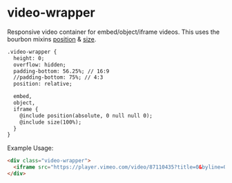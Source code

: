 # video-wrapper
Responsive video container for embed/object/iframe videos. This uses the bourbon mixins <a href="http://bourbon.io/docs/#position" target="_blank">position</a> & <a href="http://bourbon.io/docs/#size" target="_blank">size</a>.

```html
.video-wrapper {
  height: 0;
  overflow: hidden;
  padding-bottom: 56.25%; // 16:9
  //padding-bottom: 75%; // 4:3
  position: relative;

  embed,
  object,
  iframe {
    @include position(absolute, 0 null null 0);
    @include size(100%);
  }
}
```

Example Usage:
```html
<div class="video-wrapper">
  <iframe src="https://player.vimeo.com/video/87110435?title=0&byline=0&portrait=0" width="640" height="360" frameborder="0" webkitallowfullscreen mozallowfullscreen allowfullscreen></iframe>
</div>
```
